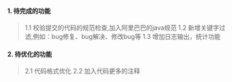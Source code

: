 #### 1. 待完成的功能
> 1.1 校验提交的代码的规范检查,加入阿里巴巴的java规范
> 1.2 新增关键字过滤,例如：bug修复、bug解决、修改bug等
> 1.3 增加日志输出，统计功能
#### 2. 待优化的功能
> 2.1 代码格式优化
> 2.2 加入代码更多的注释